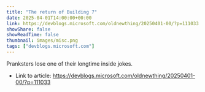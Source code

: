 ```yaml
---
title: "The return of Building 7"
date: 2025-04-01T14:00:00+00:00
link: https://devblogs.microsoft.com/oldnewthing/20250401-00/?p=111033
showShare: false
showReadTime: false
thumbnail: images/misc.png
tags: ["devblogs.microsoft.com"]
---
```

Pranksters lose one of their longtime inside jokes.

- Link to article: https://devblogs.microsoft.com/oldnewthing/20250401-00/?p=111033